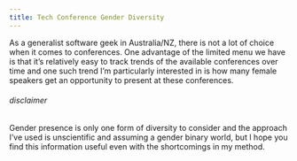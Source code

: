 ```yaml
---
title: Tech Conference Gender Diversity
---
```


As a generalist software geek in Australia/NZ, there is not a lot of choice when it comes to conferences. One advantage of the limited menu we have is that it’s relatively easy to track trends of the available conferences over time and one such trend I’m particularly interested in is how many female speakers get an opportunity to present at these conferences.

###### disclaimer
Gender presence is only one form of diversity to consider and the approach I’ve used is unscientific and assuming a gender binary world, but I hope you find this information useful even with the shortcomings in my method.
